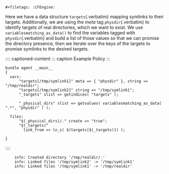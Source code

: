 ```{=org}
#+filetags: :CFEngine:
```
Here we have a data structure `targets`{.verbatim} mapping symlinks to
their targets. Additionally, we are using the *meta* tag
`physdir`{.verbatim} to identify targets of real directories, which we
want to exist. We use `variablesmatching_as_data()` to find the
variables tagged with `physdir`{.verbatim} and build a list of those
values so that we can promise the directory presence, then we iterate
over the keys of the targets to promise symlinks to the desired targets.

:::: captioned-content
::: caption
Example Policy
:::

``` {.cfengine3 include-stdlib="t" log-level="info" exports="both" tangle="/tmp/test.cf"}
bundle agent __main__
{
  vars:
      "targets[/tmp/symlink1]" meta => { "physdir" }, string => "/tmp/realdir";
      "targets[/tmp/symlink2]" string => "/tmp/symlink1";
      "_targets" slist => getindices( "targets" );

      "_physical_dirs" slist => getvalues( variablesmatching_as_data( ".*", "physdir" ) );

  files:
      "$(_physical_dirs)/." create => "true";
      "$(_targets)"
        link_from => ln_s( $(targets[$(_targets)]) );

}
```
::::

``` example
    info: Created directory '/tmp/realdir/.'
    info: Linked files '/tmp/symlink2' -> '/tmp/symlink1'
    info: Linked files '/tmp/symlink1' -> '/tmp/realdir'
```
